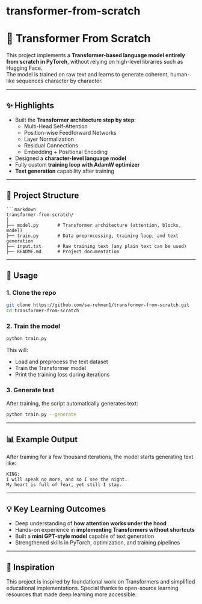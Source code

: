 # transformer-from-scratch



# 🧠 Transformer From Scratch

This project implements a **Transformer-based language model entirely from scratch in PyTorch**, without relying on high-level libraries such as Hugging Face.  
The model is trained on raw text and learns to generate coherent, human-like sequences character by character.

---

## ✨ Highlights
- Built the **Transformer architecture step by step**:
  - Multi-Head Self-Attention
  - Position-wise Feedforward Networks
  - Layer Normalization
  - Residual Connections
  - Embedding + Positional Encoding
- Designed a **character-level language model**
- Fully custom **training loop with AdamW optimizer**
- **Text generation** capability after training

---

## 📂 Project Structure
```
```markdown
transformer-from-scratch/
│
├── model.py       # Transformer architecture (attention, blocks, model)
├── train.py       # Data preprocessing, training loop, and text generation
├── input.txt      # Raw training text (any plain text can be used)
├── README.md      # Project documentation

````

---

## 🚀 Usage

### 1. Clone the repo
```bash
git clone https://github.com/sa-rehman1/transformer-from-scratch.git
cd transformer-from-scratch
````

### 2. Train the model

```bash
python train.py
```

This will:

* Load and preprocess the text dataset
* Train the Transformer model
* Print the training loss during iterations

### 3. Generate text

After training, the script automatically generates text:

```bash
python train.py --generate
```

---

## 📊 Example Output

After training for a few thousand iterations, the model starts generating text like:

```
KING:
I will speak no more, and so I see the night.
My heart is full of fear, yet still I stay.
```

---

## 💡 Key Learning Outcomes

* Deep understanding of **how attention works under the hood**
* Hands-on experience in **implementing Transformers without shortcuts**
* Built a **mini GPT-style model** capable of text generation
* Strengthened skills in PyTorch, optimization, and training pipelines

---

## 🔗 Inspiration

This project is inspired by foundational work on Transformers and simplified educational implementations.
Special thanks to open-source learning resources that made deep learning more accessible.



